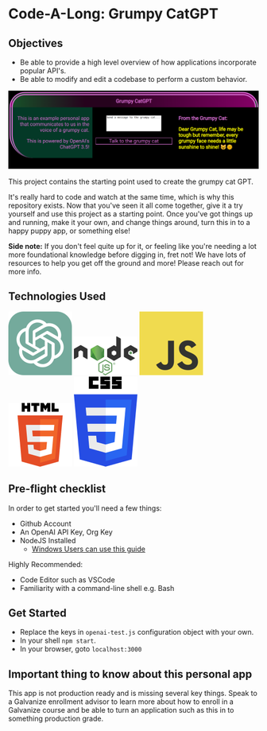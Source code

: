 # Code-A-Long: Grumpy CatGPT

## Objectives

 - Be able to provide a high level overview of how applications incorporate popular API's.
 - Be able to modify and edit a codebase to perform a custom behavior.

![Grumpy CatGPT App Screen Shot](./readme_images/grumpyCatGPT.png)

This project contains the starting point used to create the grumpy cat GPT.

It's really hard to code and watch at the same time, which is why this repository exists. Now that you've seen it all come together, give it a try yourself and use this project as a starting point. Once you've got things up and running, make it your own, and change things around, turn this in to a happy puppy app, or something else!

**Side note:** If you don't feel quite up for it, or feeling like you're needing a lot more foundational knowledge before digging in, fret not! We have lots of resources to help you get off the ground and more! Please reach out for more info.


## Technologies Used

![](./readme_images/ChatGPT_logo.svg.png)
![](./readme_images/128px-Node.js_logo.png)
![](./readme_images/JavaScript-logo.png)
![](./readme_images/HTML5_Logo_128.png)
![](./readme_images/CSS3_logo_and_wordmark.png)


## Pre-flight checklist

In order to get started you'll need a few things:
 - Github Account
 - An OpenAI API Key, Org Key
 - NodeJS Installed
   -  [Windows Users can use this guide](https://learn.microsoft.com/en-us/windows/dev-environment/javascript/nodejs-on-wsl)
  
Highly Recommended:
 - Code Editor such as VSCode
 - Familiarity with a command-line shell e.g. Bash


## Get Started

 - Replace the keys in `openai-test.js` configuration object with your own.
 - In your shell `npm start`.
 - In your browser, goto `localhost:3000`


## Important thing to know about this personal app

This app is not production ready and is missing several key things. Speak to a Galvanize enrollment advisor to learn more about how to enroll in a Galvanize course and be able to turn an application such as this in to something production grade. 